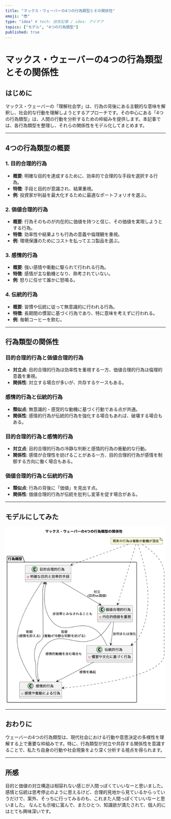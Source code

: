 ```yaml
---
title: "マックス・ウェーバーの4つの行為類型とその関係性"
emoji: "😎"
type: "idea" # tech: 技術記事 / idea: アイデア
topics: ["モデル", "4つの行為類型"]
published: true
---
```


# マックス・ウェーバーの4つの行為類型とその関係性

## はじめに
マックス・ウェーバーの「理解社会学」は、行為の背後にある主観的な意味を解釈し、社会的な行動を理解しようとするアプローチです。その中心にある「4つの行為類型」は、人間の行動を分析するための枠組みを提供します。本記事では、各行為類型を整理し、それらの関係性をモデル化してまとめます。

---

## 4つの行為類型の概要

### 1. 目的合理的行為
- **概要**: 明確な目的を達成するために、効率的で合理的な手段を選択する行為。
- **特徴**: 手段と目的が意識され、結果重視。
- **例**: 投資家が利益を最大化するために最適なポートフォリオを選ぶ。

### 2. 価値合理的行為
- **概要**: 行為そのものが内在的に価値を持つと信じ、その価値を実現しようとする行為。
- **特徴**: 効率性や結果よりも行為の意義や倫理観を重視。
- **例**: 環境保護のためにコストを払ってエコ製品を選ぶ。

### 3. 感情的行為
- **概要**: 強い感情や衝動に駆られて行われる行為。
- **特徴**: 感情が主な動機となり、熟考されていない。
- **例**: 怒りに任せて誰かに怒鳴る。

### 4. 伝統的行為
- **概要**: 習慣や伝統に従って無意識的に行われる行為。
- **特徴**: 長期間の慣習に基づく行為であり、特に意味を考えずに行われる。
- **例**: 毎朝コーヒーを飲む。

---

## 行為類型の関係性

### 目的合理的行為と価値合理的行為
- **対立点**: 目的合理的行為は効率性を重視する一方、価値合理的行為は倫理的意義を重視。
- **関係性**: 対立する場合が多いが、共存するケースもある。

### 感情的行為と伝統的行為
- **類似点**: 無意識的・感覚的な動機に基づく行動である点が共通。
- **関係性**: 感情的行為が伝統的行為を強化する場合もあれば、破壊する場合もある。

### 目的合理的行為と感情的行為
- **対立点**: 目的合理的行為の冷静な判断と感情的行為の衝動的な行動。
- **関係性**: 感情が合理性を妨げることがある一方、目的合理的行為が感情を制御する方向に働く場合もある。

### 価値合理的行為と伝統的行為
- **類似点**: 行為の背後に「価値」を見出す点。
- **関係性**: 価値合理的行為が伝統を批判し変革を促す場合がある。

---

## モデルにしてみた

![model](/images/36de2d2a0db6f5/model.png)


---

## おわりに
ウェーバーの4つの行為類型は、現代社会における行動や意思決定の多様性を理解する上で重要な枠組みです。特に、行為類型が対立や共存する関係性を意識することで、私たち自身の行動や社会現象をより深く分析する視点を得られます。

---

## 所感

目的と価値の対立構造は相容れない感じが人間っぽくていいなーと思いました。
感情と伝統は思考停止のように思えるけど、合理的見地から見ているからっていうだけで、案外、そっちに行ってみるのも、これまた人間っぽくていいなーと思いました。
なんとも示唆に富んで、またひとつ、知識欲が満たされて、個人的にはとても興味深いです。

